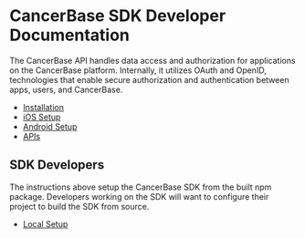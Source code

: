 # CancerBase SDK Developer Documentation

The CancerBase API handles data access and authorization for applications on
the CancerBase platform.  Internally, it utilizes OAuth and OpenID,
technologies that enable secure authorization and authentication between apps,
users, and CancerBase.

 - [Installation](Installation.md)
 - [iOS Setup](iOS-Setup.md)
 - [Android Setup](Android-Setup.md)
 - [APIs](APIs.md)

## SDK Developers

The instructions above setup the CancerBase SDK from the built npm package.
Developers working on the SDK will want to configure their project to build the
SDK from source.  

  - [Local Setup](local-setup.md)
